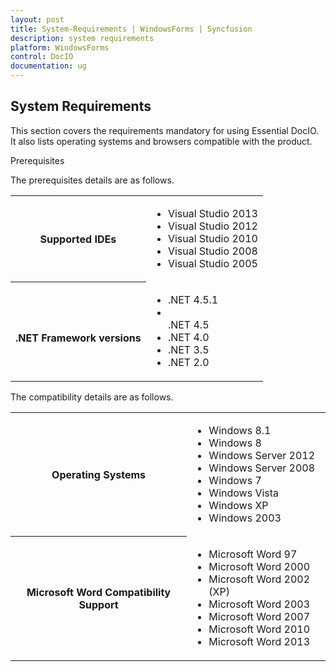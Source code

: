 ```yaml
---
layout: post
title: System-Requirements | WindowsForms | Syncfusion
description: system requirements
platform: WindowsForms
control: DocIO
documentation: ug
---
```


## System Requirements

This section covers the requirements mandatory for using Essential DocIO. It also lists operating systems and browsers compatible with the product.

Prerequisites

The prerequisites details are as follows.


<table>
<tr>
<th>
Supported IDEs</th><td>
<ul><li> Visual Studio 2013</li><li> Visual Studio 2012</li><li> Visual Studio 2010 </li><li> Visual Studio 2008 </li><li>Visual Studio 2005</li></ul></td></tr>
<tr>
<th>
<br>.NET Framework versions</th><td>
<ul><li> .NET 4.5.1<li></li> .NET 4.5</li><li> .NET 4.0</li><li>.NET 3.5</li><li>.NET 2.0</li></ul></td></tr>
</table>



The compatibility details are as follows.


<table>
<tr>
<th>
Operating Systems</th><td>
<ul><li> Windows 8.1</li><li> Windows 8</li><li> Windows Server 2012</li><li> Windows Server 2008</li><li>Windows 7</li><li> Windows Vista</li><li> Windows XP</li><li> Windows 2003</li></ul></td></tr>
<tr>
<th
<br>Microsoft Word Compatibility Support</th><td>
<ul><li> Microsoft Word 97</li><li> Microsoft Word 2000</li><li> Microsoft Word 2002 (XP)</li><li> Microsoft Word 2003</li><li> Microsoft Word 2007</li><li> Microsoft Word 2010</li><li> Microsoft Word 2013</li></ul></td></tr>
</table>



